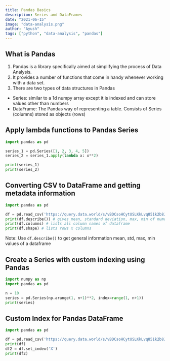 ```yaml
---
title: Pandas Basics
description: Series and DataFrames
date: "2021-06-15"
image: "data-analysis.png"
author: "Ayush"
tags: ["python", "data-analysis", "pandas"]
---
```


## What is Pandas
1. Pandas is a library specifically aimed at simplifying the process of Data Analysis.
1. It provides a number of functions that come in handy whenever working with a data set.
1. There are two types of data structures in Pandas
  - Series: similar to a 1d numpy array except it is indexed and can store values other than numbers
  - DataFrame: The Pandas way of representing a table. Consists of Series (columns) stored as objects (rows)

## Apply lambda functions to Pandas Series
```py heading="Using Pandas apply method on Series object"
import pandas as pd

series_1 = pd.Series([1, 2, 3, 4, 5])
series_2 = series_1.apply(lambda x: x**2)

print(series_1)
print(series_2)
```

## Converting CSV to DataFrame and getting metadata information

```py heading="Creating and Describing dataframe from CSV using Pandas"
import pandas as pd

df = pd.read_csv('https://query.data.world/s/vBDCsoHCytUSLKkLvq851k2b8JOCkF')
print(df.describe()) # gives mean, standard deviation, max, min of numeric values
print(df.columns) # lists all column names of dataframe
print(df.shape) # lists rows x columns
```

Note: Use `df.describe()` to get general information mean, std, max, min values of a dataframe

## Create a Series with custom indexing using Pandas
```py heading="pd.Series using custom indexing"
import numpy as np
import pandas as pd

n = 10
series = pd.Series(np.arange(1, n+1)**2, index=range(1, n+1))
print(series)
```

## Custom Index for Pandas DataFrame
```py heading="Change index of Pandas DataFrame"
import pandas as pd

df = pd.read_csv('https://query.data.world/s/vBDCsoHCytUSLKkLvq851k2b8JOCkF')
print(df)
df2 = df.set_index('X')
print(df2)
```
